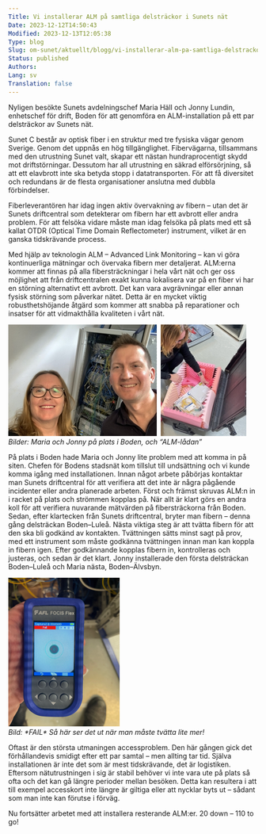 ```yaml
---
Title: Vi installerar ALM på samtliga delsträckor i Sunets nät
Date: 2023-12-12T14:50:43
Modified: 2023-12-13T12:05:38
Type: blog
Slug: om-sunet/aktuellt/blogg/vi-installerar-alm-pa-samtliga-delstrackor-i-sunets-nat
Status: published
Authors: 
Lang: sv
Translation: false
---
```


Nyligen besökte Sunets avdelningschef Maria Häll och Jonny Lundin, enhetschef för drift, Boden för att genomföra en ALM-installation på ett par delsträckor av Sunets nät.

Sunet C består av optisk fiber i en struktur med tre fysiska vägar genom Sverige. Genom det uppnås en hög tillgänglighet. Fibervägarna, tillsammans med den utrustning Sunet valt, skapar ett nästan hundraprocentigt skydd mot driftstörningar. Dessutom har all utrustning en säkrad elförsörjning, så att ett elavbrott inte ska betyda stopp i datatransporten. För att få diversitet och redundans är de flesta organisationer anslutna med dubbla förbindelser.

Fiberleverantören har idag ingen aktiv övervakning av fibern – utan det är Sunets driftcentral som detekterar om fibern har ett avbrott eller andra problem. För att felsöka vidare måste man idag felsöka på plats med ett så kallat OTDR (Optical Time Domain Reflectometer) instrument, vilket är en ganska tidskrävande process.

Med hjälp av teknologin ALM – Advanced Link Monitoring – kan vi göra kontinuerliga mätningar och övervaka fibern mer detaljerat. ALM:erna kommer att finnas på alla fibersträckningar i hela vårt nät och ger oss möjlighet att från driftcentralen exakt kunna lokalisera var på en fiber vi har en störning alternativt ett avbrott. Det kan vara avgrävningar eller annan fysisk störning som påverkar nätet. Detta är en mycket viktig robusthetshöjande åtgärd som kommer att snabba på reparationer och insatser för att vidmakthålla kvaliteten i vårt nät.

![Maria och Jonny leendes framför racket](/wp-content/uploads/2023/12/Maria-och-Jonny.jpg)  ![Maria plockar bland innehållet i en låda](/wp-content/uploads/2023/12/ALM-box.jpg)  
*Bilder: Maria och Jonny på plats i Boden, och “ALM-lådan”*

På plats i Boden hade Maria och Jonny lite problem med att komma in på siten. Chefen för Bodens stadsnät kom tillslut till undsättning och vi kunde komma igång med installationen. Innan något arbete påbörjas kontaktar man Sunets driftcentral för att verifiera att det inte är några pågående incidenter eller andra planerade arbeten. Först och främst skruvas ALM:n in i racket på plats och strömmen kopplas på. När allt är klart görs en andra koll för att verifiera nuvarande mätvärden på fibersträckorna från Boden. Sedan, efter klartecken från Sunets driftcentral, bryter man fibern – denna gång delsträckan Boden–Luleå. Nästa viktiga steg är att tvätta fibern för att den ska bli godkänd av kontakten. Tvättningen sätts minst sagt på prov, med ett instrument som måste godkänna tvättningen innan man kan koppla in fibern igen. Efter godkännande kopplas fibern in, kontrolleras och justeras, och sedan är det klart. Jonny installerade den första delsträckan Boden–Luleå och Maria nästa, Boden–Älvsbyn.

![Instrument som mäter hur bra man tvättat fibern. Instrumentet meddelar "fail".](/wp-content/uploads/2023/12/Fail.png)  
*Bild: \*FAIL\* Så här ser det ut när man måste tvätta lite mer!*

Oftast är den största utmaningen accessproblem. Den här gången gick det förhållandevis smidigt efter ett par samtal – men allting tar tid. Själva installationen är inte det som är mest tidskrävande, det är logistiken. Eftersom nätutrustningen i sig är stabil behöver vi inte vara ute på plats så ofta och det kan gå längre perioder mellan besöken. Detta kan resultera i att till exempel accesskort inte längre är giltiga eller att nycklar byts ut – sådant som man inte kan förutse i förväg.

Nu fortsätter arbetet med att installera resterande ALM:er. 20 down – 110 to go!

